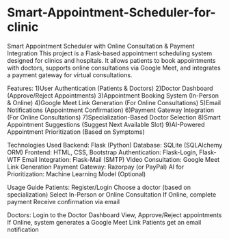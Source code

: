 # Smart-Appointment-Scheduler-for-clinic

Smart Appointment Scheduler with Online Consultation & Payment Integration
This project is a Flask-based appointment scheduling system designed for clinics and hospitals. It allows patients to book appointments with doctors, supports online consultations via Google Meet, and integrates a payment gateway for virtual consultations.

Features:
1)User Authentication (Patients & Doctors)
2)Doctor Dashboard (Approve/Reject Appointments)
3)Appointment Booking System (In-Person & Online)
4)Google Meet Link Generation (For Online Consultations)
5)Email Notifications (Appointment Confirmation)
6)Payment Gateway Integration (For Online Consultations)
7)Specialization-Based Doctor Selection
8)Smart Appointment Suggestions (Suggest Next Available Slot)
9)AI-Powered Appointment Prioritization (Based on Symptoms)

Technologies Used
Backend: Flask (Python)
Database: SQLite (SQLAlchemy ORM)
Frontend: HTML, CSS, Bootstrap
Authentication: Flask-Login, Flask-WTF
Email Integration: Flask-Mail (SMTP)
Video Consultation: Google Meet Link Generation
Payment Gateway: Razorpay (or PayPal)
AI for Prioritization: Machine Learning Model (Optional)

Usage Guide
Patients:
Register/Login
Choose a doctor (based on specialization)
Select In-Person or Online Consultation
If Online, complete payment
Receive confirmation via email

Doctors:
Login to the Doctor Dashboard
View, Approve/Reject appointments
If Online, system generates a Google Meet Link
Patients get an email notification

